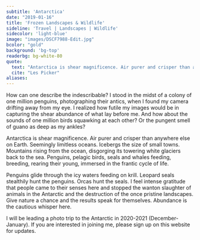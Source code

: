 ```yaml
---
subtitle: 'Antarctica'
date: "2019-01-16"
title: 'Frozen Landscapes & Wildlife'
sideline: 'Travel | Landscapes | Wildlife'
sidecolor: 'light-blue'
image: "images/DSCF7988-Edit.jpg"
bcolor: "gold"
background: 'bg-top'
readerbg: bg-white-80
quote:
  text: "Antarctica is shear magnificence. Air purer and crisper than anywhere else on Earth."
  cite: "Les Picker"
aliases:
---
```

How can one describe the indescribable? I stood in the midst of a colony of one million penguins, photographing their antics, when I found my camera drifting away from my eye. I realized how futile my images would be in capturing the shear abundance of what lay before me. And how about the sounds of one million birds squawking at each other? Or the pungent smell of guano as deep as my ankles?

Antarctica is shear magnificence. Air purer and crisper than anywhere else on Earth. Seemingly limitless oceans. Icebergs the size of small towns. Mountains rising from the ocean, disgorging its towering white glaciers back to the sea. Penguins, pelagic birds, seals and whales feeding, breeding, rearing their young, immersed in the frantic cycle of life.  

Penguins glide through the icy waters feeding on krill. Leopard seals stealthily hunt the penguins. Orcas hunt the seals. I feel intense gratitude that people came to their senses here and stopped the wanton slaughter of animals in the Antarctic and the destruction of the once pristine landscapes. Give nature a chance and the results speak for themselves. Abundance is the cautious whisper here. 

I will be leading a photo trip to the Antarctic in 2020-2021 (December-January). If you are interested in joining me, please sign up on this website for updates. 